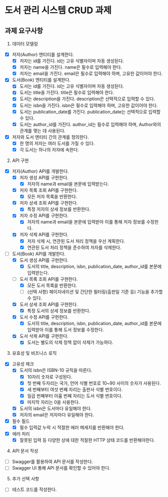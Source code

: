 # 도서 관리 시스템 CRUD 과제

## 과제 요구사항

1. 데이터 모델링

- [x] 저자(Author) 엔티티를 설계한다.
    - [x] 저자는 id를 가진다. id는 고유 식별자이며 자동 생성된다.
    - [x] 저자는 name을 가진다. name은 필수로 입력해야 한다.
    - [x] 저자는 email을 가진다. email은 필수로 입력해야 하며, 고유한 값이어야 한다.

- [x] 도서(Book) 엔티티를 설계한다.
    - [x] 도서는 id를 가진다. id는 고유 식별자이며 자동 생성된다.
    - [x] 도서는 title을 가진다. title은 필수로 입력해야 한다.
    - [x] 도서는 description을 가진다. description은 선택적으로 입력할 수 있다.
    - [x] 도서는 isbn을 가진다. isbn은 필수로 입력해야 하며, 고유한 값이어야 한다.
    - [x] 도서는 publication_date를 가진다. publication_date는 선택적으로 입력할 수 있다.
    - [x] 도서는 author_id를 가진다. author_id는 필수로 입력해야 하며, Author와의 관계를 맺는 데 사용된다.

- [x] 저자와 도서 엔티티 간의 관계를 정의한다.
    - [x] 한 명의 저자는 여러 도서를 가질 수 있다.
    - [x] 각 도서는 하나의 저자에 속한다.

2. API 구현

- [x] 저자(Author) API를 개발한다.
    - [x] 저자 생성 API를 구현한다.
        - [x] 저자의 name과 email을 본문에 입력받는다.
    - [x] 저자 목록 조회 API를 구현한다.
        - [x] 모든 저자 목록을 반환한다.
    - [x] 저자 상세 조회 API를 구현한다.
        - [x] 특정 저자의 상세 정보를 반환한다.
    - [x] 저자 수정 API를 구현한다.
        - [x] 저자의 name과 email을 본문에 입력받아 이를 통해 저자 정보를 수정한다.
    - [x] 저자 삭제 API를 구현한다.
        - [x] 저자 삭제 시, 연관된 도서 처리 정책을 우선 계획한다.
        - [x] 연관된 도서 처리 정책을 준수하여 저자를 삭제한다.

- [ ] 도서(Book) API를 개발한다.
    - [x] 도서 생성 API를 구현한다.
        - [x] 도서의 title, description, isbn, publication_date, author_id를 본문에 입력받는다.
    - [ ] 도서 목록 조회 API를 구현한다.
        - [x] 모든 도서 목록을 반환한다.
        - [ ] (선택 사항) 페이지네이션 및 간단한 필터링(출판일 기준 등) 기능을 추가할 수 있다.
    - [x] 도서 상세 조회 API를 구현한다.
        - [x] 특정 도서의 상세 정보를 반환한다.
    - [x] 도서 수정 API를 구현한다.
        - [x] 도서의 title, description, isbn, publication_date, author_id를 본문에 입력받아 이를 통해 도서 정보를 수정한다.
    - [x] 도서 삭제 API를 구현한다.
        - [x] 도서는 별도의 삭제 정책 없이 삭제가 가능하다.

3. 유효성 및 비즈니스 로직

- [x] 고유성 체크
    - [x] 도서의 isbn은 ISBN-10 규칙을 따른다.
        - [x] 10자리 숫자로 구성된다.
        - [x] 첫 번째 두자리는 국가, 언어 식별 번호로 10~90 사이의 숫자가 사용된다.
        - [x] 세 번째부터 여섯 번째 자리는 출판사 식별 번호이다.
        - [x] 일곱 번째부터 아홉 번째 자리는 도서 식별 번호이다.
        - [x] 마지막 자리는 0을 사용한다.
    - [x] 도서의 isbn은 도서마다 유일해야 한다.
    - [x] 저자의 email은 저자마다 유일해야 한다.

- [x] 필수 필드
    - [x] 필수 입력값 누락 시 적절한 에러 메세지를 반환해야 한다.

- [x] 에러 처리
    - [x] 잘못된 입력 등 다양한 상에 대한 적절한 HTTP 상태 코드를 반환해야한다.

4. API 문서 작성

- [ ] Swagger를 활용하여 API 문서를 작성한다.
- [ ] Swagger UI 통해 API 문서를 확인할 수 있어야 한다.

5. 추가 선택 사항

- [ ] 테스트 코드를 작성한다.